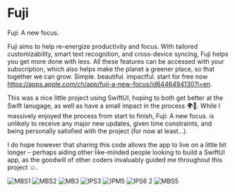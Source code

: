 # Fuji
Fuji: A new focus.

Fuji aims to help re-energize productivity and focus. With tailored customizability, smart text recognition, and cross-device syncing, Fuji helps you get more done with less. All these features can be accessed with your subscription, which also helps make the planet a greener place, so that together we can grow. Simple. beautiful. impactful. start for free now https://apps.apple.com/ch/app/fuji-a-new-focus/id6446494130?l=en.

This was a nice little project using SwiftUI, hoping to both get better at the Swift lanugage, as well as have a small impact in the process 🌍🌱. While I massively enjoyed the process from start to finish, Fuji: A new focus. is unlikely to receive any major new updates, given time constraints, and being personally satisfied with the project (for now at least...). 

I do hope however that sharing this code allows the app to live on a little bit longer – perhaps aiding other like-minded people looking to build a SwiftUI app, as the goodwill of other coders invaluably guided me throughout this project ☺️. 


![MBS1](https://github.com/lblcbc/Fuji/assets/136857271/cbe22acd-ce05-4866-ae3f-88bf80211107)
![MBS2](https://github.com/lblcbc/Fuji/assets/136857271/25f5c9e8-4f6a-4bf9-8087-0d418bf3df83)
![MB3](https://github.com/lblcbc/Fuji/assets/136857271/ceea9052-1116-45f4-985c-f8b4b1818dcb)
![IPS3](https://github.com/lblcbc/Fuji/assets/136857271/1dff6f34-de81-41b6-a584-a22cf69e07b4)
![IPM5](https://github.com/lblcbc/Fuji/assets/136857271/8e42c89e-7b27-4fc4-a0cc-982d0703ed34)
![IPS6 2](https://github.com/lblcbc/Fuji/assets/136857271/29fbbd7d-a6f4-4267-9a6e-7a28c590ac37)
![MBS5](https://github.com/lblcbc/Fuji/assets/136857271/7c867951-fa75-4332-912a-04b19f948850)
